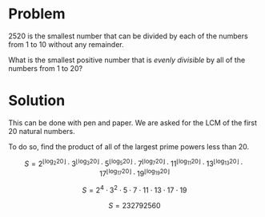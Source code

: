 # Problem

2520 is the smallest number that can be divided by each of the numbers from 1 to 10 without any remainder.

What is the smallest positive number that is _evenly divisible_ by all of the numbers from 1 to 20?

# Solution

This can be done with pen and paper. We are asked for the LCM of the first 20 natural numbers.

To do so, find the product of all of the largest prime powers less than 20.

$$S = 2^{\lfloor{\log_2{20}}\rfloor} \cdot 3^{\lfloor{\log_3{20}}\rfloor} \cdot 5^{\lfloor{\log_5{20}}\rfloor} \cdot 7^{\lfloor{\log_7{20}}\rfloor} \cdot 11^{\lfloor{\log_{11}{20}}\rfloor} \cdot 13^{\lfloor{\log_{13}{20}}\rfloor} \cdot 17^{\lfloor{\log_{17}{20}}\rfloor} \cdot 19^{\lfloor{\log_{19}{20}}\rfloor} $$

$$S = 2^4 \cdot 3^2 \cdot 5 \cdot 7 \cdot 11 \cdot 13 \cdot 17 \cdot 19$$

$$S = 232792560$$
